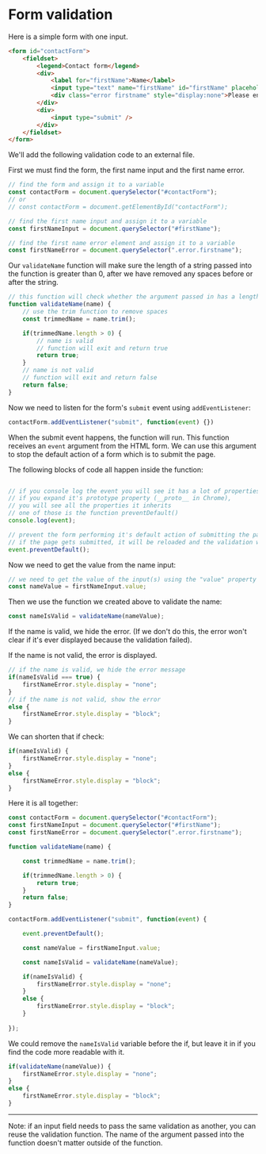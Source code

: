 # Form validation

Here is a simple form with one input.

```html
<form id="contactForm">
    <fieldset>
        <legend>Contact form</legend>
        <div>
            <label for="firstName">Name</label>
            <input type="text" name="firstName" id="firstName" placeholder="At least 1 character">
            <div class="error firstname" style="display:none">Please enter your first name</div>
        </div>
        <div>
            <input type="submit" />
        </div>
    </fieldset>
</form>
```

We'll add the following validation code to an external file.

First we must find the form, the first name input and the first name error.

```js
// find the form and assign it to a variable
const contactForm = document.querySelector("#contactForm");
// or 
// const contactForm = document.getElementById("contactForm");

// find the first name input and assign it to a variable
const firstNameInput = document.querySelector("#firstName");

// find the first name error element and assign it to a variable
const firstNameError = document.querySelector(".error.firstname");
```

Our `validateName` function will make sure the length of a string passed into the function is greater than 0, after we have removed any spaces before or after the string.

```js
// this function will check whether the argument passed in has a length greater than 0
function validateName(name) {
    // use the trim function to remove spaces
    const trimmedName = name.trim();

    if(trimmedName.length > 0) {
        // name is valid
        // function will exit and return true
        return true;
    }
    // name is not valid
    // function will exit and return false
    return false;
}
```

Now we need to listen for the form's `submit` event using `addEventListener`:

```js
contactForm.addEventListener("submit", function(event) {})
```

When the submit event happens, the function will run. This function receives an `event` argument from the HTML form. We can use this argument to stop the default action of a form which is to submit the page.

The following blocks of code all happen inside the function:

```js

// if you console log the event you will see it has a lot of properties
// if you expand it's prototype property (__proto__ in Chrome),
// you will see all the properties it inherits
// one of those is the function preventDefault()
console.log(event);

// prevent the form performing it's default action of submitting the page
// if the page gets submitted, it will be reloaded and the validation won't run
event.preventDefault();

```

Now we need to get the value from the name input:

```js
// we need to get the value of the input(s) using the "value" property
const nameValue = firstNameInput.value;
```

Then we use the function we created above to validate the name:

```js
const nameIsValid = validateName(nameValue);
```

If the name is valid, we hide the error. (If we don't do this, the error won't clear if it's ever displayed because the validation failed).

If the name is not valid, the error is displayed.

```js
// if the name is valid, we hide the error message
if(nameIsValid === true) {
    firstNameError.style.display = "none";        
}
// if the name is not valid, show the error
else {
    firstNameError.style.display = "block";   
}
```

We can shorten that if check:

```js
if(nameIsValid) {
    firstNameError.style.display = "none";        
}
else {
    firstNameError.style.display = "block";   
}
```

Here it is all together:

```js
const contactForm = document.querySelector("#contactForm");
const firstNameInput = document.querySelector("#firstName");
const firstNameError = document.querySelector(".error.firstname");

function validateName(name) {

    const trimmedName = name.trim();

    if(trimmedName.length > 0) {
        return true;
    }
    return false;
}

contactForm.addEventListener("submit", function(event) {

    event.preventDefault();

    const nameValue = firstNameInput.value;

    const nameIsValid = validateName(nameValue);

    if(nameIsValid) {
        firstNameError.style.display = "none";        
    }
    else {
        firstNameError.style.display = "block";   
    }
    
});

```

We could remove the `nameIsValid` variable before the if, but leave it in if you find the code more readable with it.

```js
if(validateName(nameValue)) {
    firstNameError.style.display = "none";        
}
else {
    firstNameError.style.display = "block";   
}
```

---
Note: if an input field needs to pass the same validation as another, you can reuse the validation function. The name of the argument passed into the function doesn't matter outside of the function.


